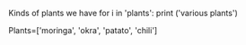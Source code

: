 Kinds of plants we have
for i in 'plants':
	print ('various plants')

Plants=['moringa', 'okra', 'patato', 'chili']